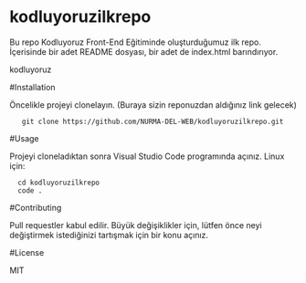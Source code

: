 # kodluyoruzilkrepo

Bu repo Kodluyoruz Front-End Eğitiminde oluşturduğumuz ilk repo. İçerisinde bir adet README dosyası, bir adet de index.html barındırıyor.

kodluyoruz

#Installation

Öncelikle projeyi clonelayın. (Buraya sizin reponuzdan aldığınız link gelecek)

       git clone https://github.com/NURMA-DEL-WEB/kodluyoruzilkrepo.git
#Usage

 Projeyi cloneladıktan sonra Visual Studio Code programında açınız.
Linux için:

      cd kodluyoruzilkrepo
      code .
#Contributing

Pull requestler kabul edilir. Büyük değişiklikler için, lütfen önce neyi değiştirmek istediğinizi tartışmak için bir konu açınız.

#License

MIT
